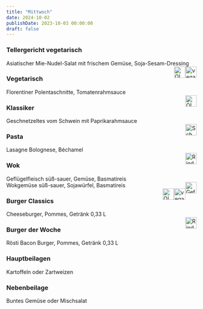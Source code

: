 ```yaml
---
title: "Mittwoch"
date: 2024-10-02
publishDate: 2023-10-03 00:00:00
draft: false
---
```

### Tellergericht vegetarisch  
<div class="flex-container">
<div>Asiatischer Mie-Nudel-Salat mit frischem Gemüse, Soja-Sesam-Dressing</div><div margin-left="auto"><img loading="lazy" src="../images/vegan.png" style="float:right;" alt="vegan.png" height=30px><img loading="lazy" src="../images/OLV.png" style="float:right;" alt="OLV.png" height=30px></div></div>

### Vegetarisch  
<div class="flex-container">
<div>Florentiner Polentaschnitte, Tomatenrahmsauce</div><div margin-left="auto"><img loading="lazy" src="../images/OLV.png" style="float:right;" alt="OLV.png" height=30px></div></div>

### Klassiker  
<div class="flex-container">
<div>Geschnetzeltes vom Schwein mit Paprikarahmsauce</div><div margin-left="auto"><img loading="lazy" src="../images/Schwein.png" style="float:right;" alt="Schwein.png" height=30px></div></div>

### Pasta  
<div class="flex-container">
<div>Lasagne Bolognese, Béchamel</div><div margin-left="auto"><img loading="lazy" src="../images/Rind.png" style="float:right;" alt="Rind.png" height=30px></div></div>

### Wok  
<div class="flex-container">
<div>Geflügelfleisch süß-sauer, Gemüse, Basmatireis</div><div margin-left="auto"><img loading="lazy" src="../images/Geflügel.png" style="float:right;" alt="Geflügel.png" height=30px></div></div><div class="flex-container">
<div>Wokgemüse süß-sauer, Sojawürfel, Basmatireis</div><div margin-left="auto"><img loading="lazy" src="../images/vegan.png" style="float:right;" alt="vegan.png" height=30px><img loading="lazy" src="../images/OLV.png" style="float:right;" alt="OLV.png" height=30px></div></div>

### Burger Classics  
<div class="flex-container">
<div>Cheeseburger, Pommes, Getränk 0,33 L</div><div margin-left="auto"><img loading="lazy" src="../images/Rind.png" style="float:right;" alt="Rind.png" height=30px></div></div>

### Burger der Woche  
<div class="flex-container">
<div>Rösti Bacon Burger, Pommes, Getränk 0,33 L</div><div margin-left="auto"></div></div>

### Hauptbeilagen  
<div class="flex-container">
<div>Kartoffeln oder Zartweizen </div><div margin-left="auto"></div></div>

### Nebenbeilage  
<div class="flex-container">
<div>Buntes Gemüse oder Mischsalat </div><div margin-left="auto"></div></div>


